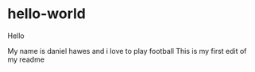 # hello-world

Hello

My name is daniel hawes and i love to play football 
This is my first edit of my readme
